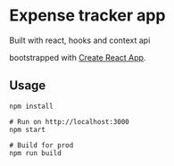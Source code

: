# Expense tracker app

Built with react, hooks and context api

bootstrapped with [Create React App](https://github.com/facebook/create-react-app).

## Usage

```
npm install

# Run on http://localhost:3000
npm start

# Build for prod
npm run build
```
